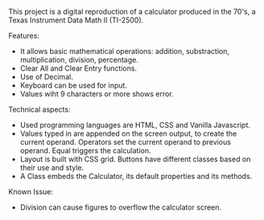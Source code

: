 This project is a digital reproduction of a calculator produced in the 70's, a Texas Instrument Data Math II (TI-2500).

Features:
- It allows basic mathematical operations: addition, substraction, multiplication, division, percentage.
- Clear All and Clear Entry functions.
- Use of Decimal.
- Keyboard can be used for input.
- Values wiht 9 characters or more shows error.

Technical aspects:
- Used programming languages are HTML, CSS and Vanilla Javascript.
- Values typed in are appended on the screen output, to create the current operand. Operators set the current operand to previous operand. Equal triggers the calculation.
- Layout is built with CSS grid. Buttons have different classes based on their use and style.
- A Class embeds the Calculator, its default properties and its methods.

Known Issue:
- Division can cause figures to overflow the calculator screen.
